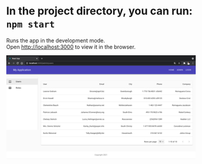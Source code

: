 # In the project directory, you can run: `npm start`

Runs the app in the development mode.\
Open [http://localhost:3000](http://localhost:3000) to view it in the browser.

![html5](https://github.com/jcaesarm/TrainingExamples/blob/main/2021-04-22/img_npmstart_localhost.png)